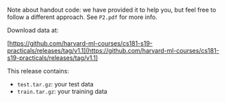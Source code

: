 Note about handout code: we have provided it to help you, but feel free to
follow a different approach. See `P2.pdf` for more info.


Download data at:

[https://github.com/harvard-ml-courses/cs181-s19-practicals/releases/tag/v1.1](https://github.com/harvard-ml-courses/cs181-s19-practicals/releases/tag/v1.1)

This release contains:
- `test.tar.gz`: your test data
- `train.tar.gz`: your training data
